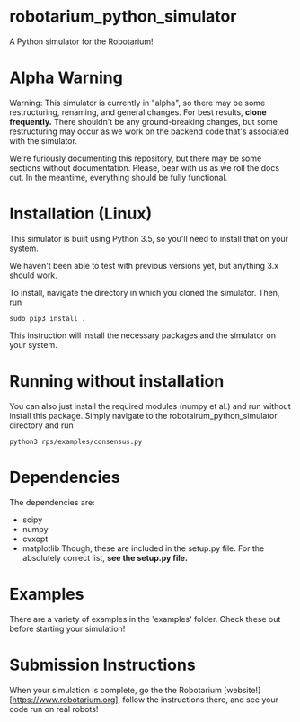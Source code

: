 # robotarium_python_simulator
A Python simulator for the Robotarium!

# Alpha Warning 
Warning: This simulator is currently in "alpha", so there may be some restructuring, renaming, and general changes.  For best results, **clone frequently.**  There shouldn't be any ground-breaking changes, but some restructuring may occur as we work on the backend code that's associated with the simulator.

We're furiously documenting this repository, but there may be some sections without documentation.  Please, bear with us as we roll the docs out.  In the meantime, everything should be fully functional.

# Installation (Linux)
This simulator is built using Python 3.5, so you'll need to install that on your system.

We haven't been able to test with previous versions yet, but anything 3.x should work. 

To install, navigate the directory in which you cloned the simulator.  Then, run 
```
sudo pip3 install .
```
This instruction will install the necessary packages and the simulator on your system.  

# Running without installation 
You can also just install the required modules (numpy et al.) and run without install this package.  Simply navigate to the robotairum_python_simulator directory and run 
```
python3 rps/examples/consensus.py
```

# Dependencies
The dependencies are:
* scipy
* numpy
* cvxopt
* matplotlib
Though, these are included in the setup.py file.  For the absolutely correct list, **see the setup.py file.**

# Examples
There are a variety of examples in the 'examples' folder.  Check these out before
starting your simulation!

# Submission Instructions
When your simulation is complete, go the the Robotarium [website!][https://www.robotarium.org], follow the instructions there, and see your code run on real robots!
